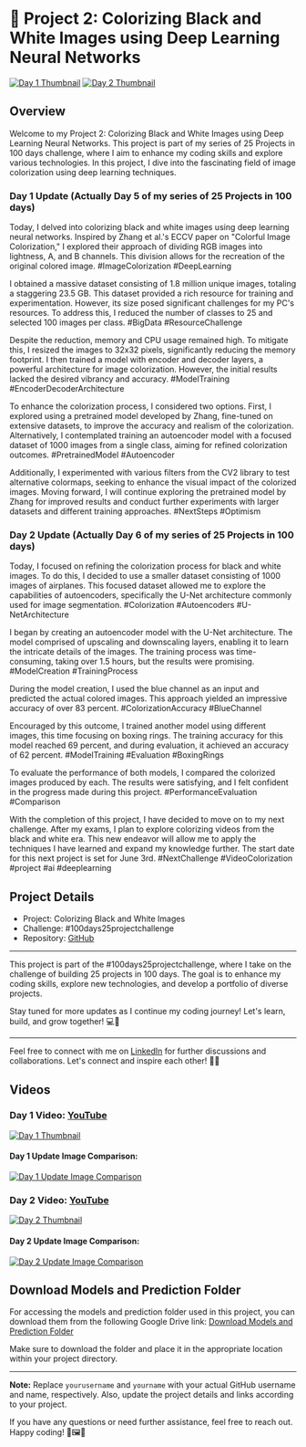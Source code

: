 # 🚀 Project 2: Colorizing Black and White Images using Deep Learning Neural Networks

[![Day 1 Thumbnail](https://img.youtube.com/vi/KVTszH6hk38/0.jpg)](https://youtu.be/KVTszH6hk38) [![Day 2 Thumbnail](https://img.youtube.com/vi/aiKEwLzLf1w/0.jpg)](https://youtu.be/aiKEwLzLf1w)

## Overview

Welcome to my Project 2: Colorizing Black and White Images using Deep Learning Neural Networks. This project is part of my series of 25 Projects in 100 days challenge, where I aim to enhance my coding skills and explore various technologies. In this project, I dive into the fascinating field of image colorization using deep learning techniques.

### Day 1 Update (Actually Day 5 of my series of 25 Projects in 100 days)

Today, I delved into colorizing black and white images using deep learning neural networks. Inspired by Zhang et al.'s ECCV paper on "Colorful Image Colorization," I explored their approach of dividing RGB images into lightness, A, and B channels. This division allows for the recreation of the original colored image. #ImageColorization #DeepLearning

I obtained a massive dataset consisting of 1.8 million unique images, totaling a staggering 23.5 GB. This dataset provided a rich resource for training and experimentation. However, its size posed significant challenges for my PC's resources. To address this, I reduced the number of classes to 25 and selected 100 images per class. #BigData #ResourceChallenge

Despite the reduction, memory and CPU usage remained high. To mitigate this, I resized the images to 32x32 pixels, significantly reducing the memory footprint. I then trained a model with encoder and decoder layers, a powerful architecture for image colorization. However, the initial results lacked the desired vibrancy and accuracy. #ModelTraining #EncoderDecoderArchitecture

To enhance the colorization process, I considered two options. First, I explored using a pretrained model developed by Zhang, fine-tuned on extensive datasets, to improve the accuracy and realism of the colorization. Alternatively, I contemplated training an autoencoder model with a focused dataset of 1000 images from a single class, aiming for refined colorization outcomes. #PretrainedModel #Autoencoder

Additionally, I experimented with various filters from the CV2 library to test alternative colormaps, seeking to enhance the visual impact of the colorized images. Moving forward, I will continue exploring the pretrained model by Zhang for improved results and conduct further experiments with larger datasets and different training approaches. #NextSteps #Optimism

### Day 2 Update (Actually Day 6 of my series of 25 Projects in 100 days)

Today, I focused on refining the colorization process for black and white images. To do this, I decided to use a smaller dataset consisting of 1000 images of airplanes. This focused dataset allowed me to explore the capabilities of autoencoders, specifically the U-Net architecture commonly used for image segmentation. #Colorization #Autoencoders #U-NetArchitecture

I began by creating an autoencoder model with the U-Net architecture. The model comprised of upscaling and downscaling layers, enabling it to learn the intricate details of the images. The training process was time-consuming, taking over 1.5 hours, but the results were promising. #ModelCreation #TrainingProcess

During the model creation, I used the blue channel as an input and predicted the actual colored images. This approach yielded an impressive accuracy of over 83 percent. #ColorizationAccuracy #BlueChannel

Encouraged by this outcome, I trained another model using different images, this time focusing on boxing rings. The training accuracy for this model reached 69 percent, and during evaluation, it achieved an accuracy of 62 percent. #ModelTraining #Evaluation #BoxingRings

To evaluate the performance of both models, I compared the colorized images produced by each. The results were satisfying, and I felt confident in the progress made during this project. #PerformanceEvaluation #Comparison

With the completion of this project, I have decided to move on to my next challenge. After my exams, I plan to explore colorizing videos from the black and white era. This new endeavor will allow me to apply the techniques I have learned and expand my knowledge further. The start date for this next project is set for June 3rd. #NextChallenge #VideoColorization
#project #ai #deeplearning

## Project Details

- Project: Colorizing Black and White Images
- Challenge: #100days25projectchallenge
- Repository: [GitHub](https://github.com/yourusername/colorizing-black-and-white-images)

---

This project is part of the #100days25projectchallenge, where I take on the challenge of building 25 projects in 100 days. The goal is to enhance my coding skills, explore new technologies, and develop a portfolio of diverse projects.

Stay tuned for more updates as I continue my coding journey! Let's learn, build, and grow together! 💻🚀

---

Feel free to connect with me on [LinkedIn](https://www.linkedin.com/in/yourname/) for further discussions and collaborations. Let's connect and inspire each other! 🤝🌟

## Videos

### Day 1 Video: [YouTube](https://youtu.be/KVTszH6hk38)

[![Day 1 Thumbnail](https://img.youtube.com/vi/KVTszH6hk38/0.jpg)](https://youtu.be/KVTszH6hk38)

#### Day 1 Update Image Comparison:

[![Day 1 Update Image Comparison](https://img.youtube.com/vi/KVTszH6hk38/1.jpg)](https://youtu.be/KVTszH6hk38)

### Day 2 Video: [YouTube](https://youtu.be/aiKEwLzLf1w)

[![Day 2 Thumbnail](https://img.youtube.com/vi/aiKEwLzLf1w/0.jpg)](https://youtu.be/aiKEwLzLf1w)

#### Day 2 Update Image Comparison:

[![Day 2 Update Image Comparison](https://img.youtube.com/vi/aiKEwLzLf1w/1.jpg)](https://youtu.be/aiKEwLzLf1w)

## Download Models and Prediction Folder

For accessing the models and prediction folder used in this project, you can download them from the following Google Drive link:
[Download Models and Prediction Folder](https://drive.google.com/drive/folders/1aX-FWrJtnupONJW5YEUlbV81D3eH4jzN?usp=sharing)

Make sure to download the folder and place it in the appropriate location within your project directory.

---

**Note:** Replace `yourusername` and `yourname` with your actual GitHub username and name, respectively. Also, update the project details and links according to your project.

If you have any questions or need further assistance, feel free to reach out. Happy coding! 🎨🖼️🤖
